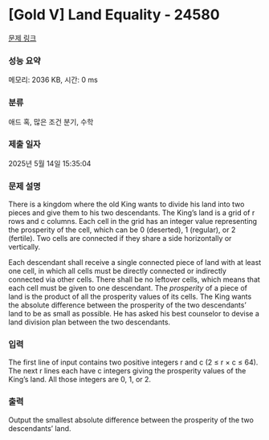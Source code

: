 # [Gold V] Land Equality - 24580 

[문제 링크](https://www.acmicpc.net/problem/24580) 

### 성능 요약

메모리: 2036 KB, 시간: 0 ms

### 분류

애드 혹, 많은 조건 분기, 수학

### 제출 일자

2025년 5월 14일 15:35:04

### 문제 설명

<p>There is a kingdom where the old King wants to divide his land into two pieces and give them to his two descendants. The King’s land is a grid of r rows and c columns. Each cell in the grid has an integer value representing the prosperity of the cell, which can be 0 (deserted), 1 (regular), or 2 (fertile). Two cells are connected if they share a side horizontally or vertically.</p>

<p>Each descendant shall receive a single connected piece of land with at least one cell, in which all cells must be directly connected or indirectly connected via other cells. There shall be no leftover cells, which means that each cell must be given to one descendant. The <em>prosperity</em> of a piece of land is the product of all the prosperity values of its cells. The King wants the absolute difference between the prosperity of the two descendants’ land to be as small as possible. He has asked his best counselor to devise a land division plan between the two descendants.</p>

### 입력 

 <p>The first line of input contains two positive integers r and c (2 ≤ r × c ≤ 64). The next r lines each have c integers giving the prosperity values of the King’s land. All those integers are 0, 1, or 2.</p>

### 출력 

 <p>Output the smallest absolute difference between the prosperity of the two descendants’ land.</p>

